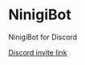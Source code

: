# NinigiBot
NinigiBot for Discord

<a href="https://discordapp.com/oauth2/authorize?client_id=592760951103684618&scope=bot&permissions=368438486">Discord invite link</a>